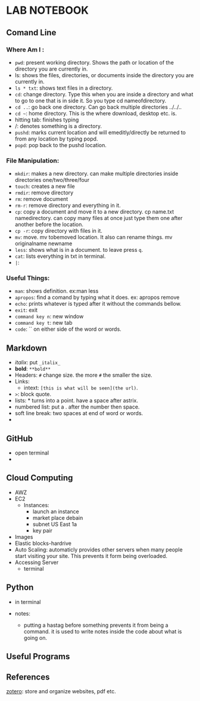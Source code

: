 # LAB NOTEBOOK

## Comand Line


### Where Am I :

* `pwd`: present working directory. Shows the path or location of the directory you are currently in.   
* ls: shows the files, directories, or documents inside the directory you are currently in.
* `ls * txt`: shows text files in a directory. 
* `cd`: change directory. Type this when you are inside a directory and what to go to one that is in side it. So you type cd nameofdirectory.  
* `cd ..`: go back one directory. Can go back multiple directories ../../..  
* `cd ~`: home directory. This is the where download, desktop etc. is.   
* hitting tab: finishes typing  
* /: denotes something is a directory.   
* `pushd`: marks current location and will emeditly/directly be returned to from any location by typing popd.  
* `popd`: pop back to the pushd location.

### File Manipulation:
* `mkdir`: makes a new directory. can make multiple directories inside directories one/two/three/four
* `touch`: creates a new file
* `rmdir`: remove directory
* `rm`: remove document
* `rm-r`: remove directory and everything in it. 
* `cp`: copy a document and move it to a new directory. cp name.txt namedirectory. can copy many files at once just type them one after another before the location. 
* `cp -r`: copy directory with files in it. 
* `mv`: move. mv tobemoved location. It also can rename things. mv originalname newname 
* `less`: shows what is in a document. to leave press `q`. 
* `cat`: lists everything in txt in terminal.
* `|`: 

### Useful Things:
* `man`: shows definition. ex:man less
* `apropos`: find a comand by typing what it does. ex: apropos remove
* `echo`: prints whatever is typed after it without the commands bellow. 
* `exit`: exit
* `command key n`: new window
* `command key t`: new tab 
* `code`: `` on either side of the word or words. 
## Markdown  
* _italix_: put `_italix_` 
* **bold**: `**bold**` 
* Headers: `#` change size. the more `#` the smaller the size. 
* Links: 
	* intext: `[this is what will be seen](the url)`. 
* `>`: block quote. 
* lists: * turns into a point. have a space after astrix. 
* numbered list: put a . after the number then space. 
* soft line break: two spaces at end of word or words. 
* 

## GitHub
* open terminal 
* 

## Cloud Computing
* AWZ
* EC2 
	* Instances:
		* launch an instance
		* market place debain
		* subnet US East 1a
		* key pair
* Images
* Elastic blocks-hardrive
* Auto Scaling: automaticly provides other servers when many people start visiting your site. This prevents it form being overloaded. 
* Accessing Server
	* terminal  


## Python
* in terminal  


* notes: 
	* putting a hastag before something prevents it from being a command. it is used to write notes inside the code about what is going on. 
	
## Useful Programs

## References 
[zotero](www.zotero.com): store and organize websites, pdf etc. 
